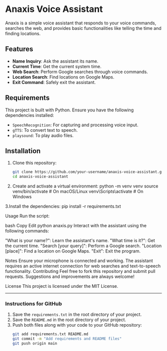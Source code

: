 # Anaxis Voice Assistant

Anaxis is a simple voice assistant that responds to your voice commands, searches the web, and provides basic functionalities like telling the time and finding locations.

## Features
- **Name Inquiry**: Ask the assistant its name.
- **Current Time**: Get the current system time.
- **Web Search**: Perform Google searches through voice commands.
- **Location Search**: Find locations on Google Maps.
- **Exit Command**: Safely exit the assistant.

## Requirements
This project is built with Python. Ensure you have the following dependencies installed:
- `SpeechRecognition`: For capturing and processing voice input.
- `gTTS`: To convert text to speech.
- `playsound`: To play audio files.

## Installation
1. Clone this repository:
   ```bash
   git clone https://github.com/your-username/anaxis-voice-assistant.git
   cd anaxis-voice-assistant

 2.  Create and activate a virtual environment:
python -m venv venv
source venv/bin/activate    # On macOS/Linux
venv\Scripts\activate       # On Windows

3.Install the dependencies:
  pip install -r requirements.txt


Usage
Run the script:

bash
Copy
Edit
python anaxis.py
Interact with the assistant using the following commands:

"What is your name?": Learn the assistant's name.
"What time is it?": Get the current time.
"Search [your query]": Perform a Google search.
"Location [place]": Find a location on Google Maps.
"Exit": Exit the program.

Notes
Ensure your microphone is connected and working.
The assistant requires an active internet connection for web searches and text-to-speech functionality.
Contributing
Feel free to fork this repository and submit pull requests. Suggestions and improvements are always welcome!

License
This project is licensed under the MIT License.


---

### Instructions for GitHub
1. Save the `requirements.txt` in the root directory of your project.
2. Save the `README.md` in the root directory of your project.
3. Push both files along with your code to your GitHub repository:
   ```bash
   git add requirements.txt README.md
   git commit -m "Add requirements and README files"
   git push origin main
